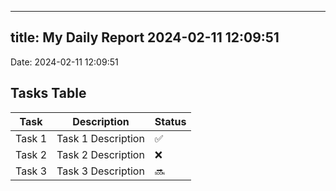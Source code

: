 
---
title: My Daily Report 2024-02-11 12:09:51
---

Date: 2024-02-11 12:09:51

## Tasks Table

| Task | Description | Status |
|------|-------------|--------|
| Task 1 | Task 1 Description | ✅ |
| Task 2 | Task 2 Description | ❌ |
| Task 3 | Task 3 Description | 🔜 |
